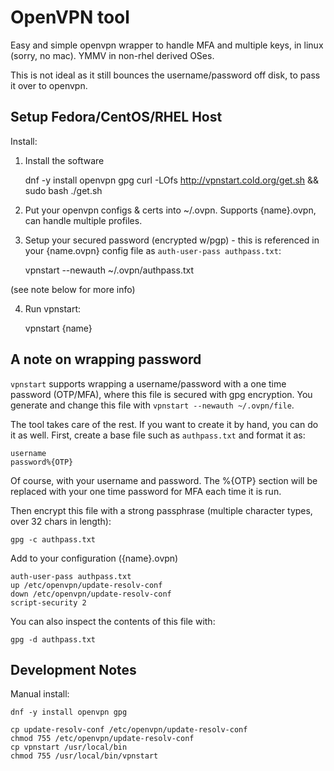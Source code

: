 # OpenVPN tool

Easy and simple openvpn wrapper to handle MFA and multiple keys, in linux (sorry, no mac).  YMMV in non-rhel derived OSes.

This is not ideal as it still bounces the username/password off disk, to pass it over to openvpn.

## Setup Fedora/CentOS/RHEL Host

Install:

1. Install the software

	dnf -y install openvpn gpg
	curl -LOfs http://vpnstart.cold.org/get.sh && sudo bash ./get.sh

2. Put your openvpn configs & certs into ~/.ovpn.  Supports {name}.ovpn, can handle multiple profiles.

3. Setup your secured password (encrypted w/pgp) - this is referenced in your {name.ovpn} config file as `auth-user-pass authpass.txt`:

	vpnstart --newauth ~/.ovpn/authpass.txt

(see note below for more info)

4. Run vpnstart:

    vpnstart {name}


## A note on wrapping password

`vpnstart` supports wrapping a username/password with a one time password (OTP/MFA), where this file is secured with gpg encryption.  You generate and change this file with `vpnstart --newauth ~/.ovpn/file`.

The tool takes care of the rest.  If you want to create it by hand, you can do it as well.  First, create a base file such as `authpass.txt` and format it as:

	username
	password%{OTP}

Of course, with your username and password.  The %{OTP} section will be replaced with your one time password for MFA each time it is run.

Then encrypt this file with a strong passphrase (multiple character types, over 32 chars in length):

	gpg -c authpass.txt

Add to your configuration ({name}.ovpn)

	auth-user-pass authpass.txt
	up /etc/openvpn/update-resolv-conf
	down /etc/openvpn/update-resolv-conf
	script-security 2

You can also inspect the contents of this file with:

    gpg -d authpass.txt

## Development Notes

Manual install:

	dnf -y install openvpn gpg

	cp update-resolv-conf /etc/openvpn/update-resolv-conf
	chmod 755 /etc/openvpn/update-resolv-conf
	cp vpnstart /usr/local/bin
	chmod 755 /usr/local/bin/vpnstart
